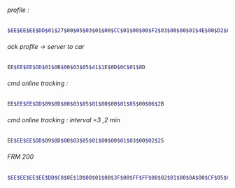 ###### profile :
```bash
$EE$EE$EE$DD$01$27$00$05$03$01$00$CC$01$00$00$F2$03$00$00$01$4E$00$D2$BD$23$00$EA$00$00$00$40$0A$70$5F$55$42$53$56$2D$42$78$01$1F
```

###### ack profile -> server to car
```bash
EE$EE$EE$DD$01$0B$00$03$05$41$1E$0D$0C$01$8D
```

###### cmd online tracking :
```bash
EE$EE$EE$DD$09$0D$00$03$05$01$00$00$01$05$00$06$2B
```

###### cmd online tracking : interval =3 ,2 min
```bash
EE$EE$EE$DD$09$0D$00$03$05$01$00$00$01$03$00$02$25
```
###### FRM 200
```bash
$EE$EE$EE$EE$DD$C8$0E$1D$00$01$00$3F$00$FF$FF$00$02$01$00$0A$00$CF$05$0A$BE$0D$0A$0F$02$1C$0A$3B$18$79$05$00
```
